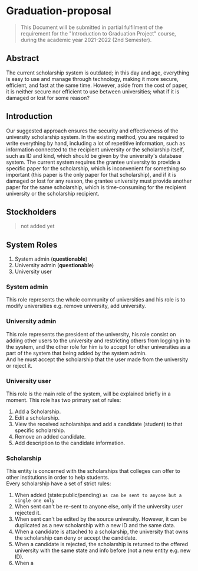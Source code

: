 # Graduation-proposal

> This Document will be submitted in partial fulfilment of the requirement for the "Introduction to Graduation Project"
> course, during the academic year 2021-2022 (2nd Semester).

## Abstract

The current scholarship system is outdated; in this day and age, everything is easy to use and manage through
technology, making it more secure, efficient, and fast at the same time. However, aside from the cost of paper, it is
neither secure nor efficient to use between universities; what if it is damaged or lost for some reason?

## Introduction

Our suggested approach ensures the security and effectiveness of the university scholarship system. In the existing
method, you are required to write everything by hand, including a lot of repetitive information, such as information
connected to the recipient university or the scholarship itself, such as ID and kind, which should be given by the
university's database system. The current system requires the grantee university to provide a specific paper for the
scholarship, which is inconvenient for something so important (this paper is the only paper for that scholarship), and
if it is damaged or lost for any reason, the grantee university must provide another paper for the same scholarship,
which is time-consuming for the recipient university or the scholarship recipient.

## Stockholders
>not added yet

## System Roles
1. System admin (**questionable**)
2. University admin (**questionable**)
3. University user

### System admin
This role represents the whole community of universities and his role is to modify 
universities e.g. remove university, add university.

### University admin
This role represents the president of the university, his role consist on 
adding other users to the university and restricting others from logging in 
to the system, and the other role for him is to accept for other universities 
as a part of the system that being added by the system admin.<br/>
And he must accept the scholarship that the user made from the university or reject it.


### University user
This role is the main role of the system, will be explained briefly in a moment.
This role has two primary set of rules:
1. Add a Scholarship.
2. Edit a scholarship.
3. View the received scholarships and add a candidate (student) to that
specific scholarship.
4. Remove an added candidate.
5. Add description to the candidate information.

### Scholarship
This entity is concerned with the scholarships that colleges can offer to other institutions in order to help students.
<br/>
Every scholarship have a set of strict rules:
1. When added (state:public/pending)
`as can be sent to anyone but a single one only
`
2. When sent can't be re-sent to anyone else, only if the university user rejected it.
3. When sent can't be edited by the source university. However, it can be duplicated as a new scholarship with a new ID and the same data.
4. When a candidate is attached to a scholarship, the university that owns the scholarship can deny or accept the candidate.
5. When a candidate is rejected, the scholarship is returned to the offered university with the same state and info before (not a new entity e.g. new ID).
6. When a 